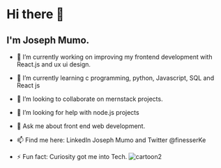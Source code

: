 <h1>Hi there 👋</h1>
 
<h2>I'm Joseph Mumo.</h2>
 

- 🔭 I’m currently working on improving my frontend development with React.js and ux ui design.

- 🌱 I’m currently learning c programming, python, Javascript, SQL and React js
 
- 👯 I’m looking to collaborate on mernstack projects.

- 🤔 I’m looking for help with node.js projects

- 💬 Ask me about front end web development.

- 📫 Find me here: LinkedIn Joseph Mumo and Twitter @finesserKe

- ⚡ Fun fact: Curiosity got me into Tech.
![cartoon2](https://user-images.githubusercontent.com/51504499/195087984-f8620dff-675e-4519-b288-9a872abe924e.png)

